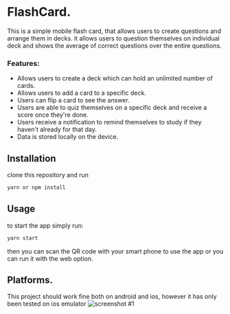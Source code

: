 # FlashCard.

This is a simple mobile flash card, that allows users to create questions and arrange them in decks.
it allows users to question themselves on individual deck and shows the average of correct questions over the entire questions.

### Features:

- Allows users to create a deck which can hold an unlimited number of cards.
- Allows users to add a card to a specific deck.
- Users can flip a card to see the answer.
- Users are able to quiz themselves on a specific deck and receive a score once they're done.
- Users receive a notification to remind themselves to study if they haven't already for that day.
- Data is stored locally on the device.

## Installation

clone this repository and run

```bash
yarn or npm install
```

## Usage

to start the app simply run:

```bash
yarn start
```

then you can scan the QR code with your smart phone to use the app or you can run it with the web option.

## Platforms.

This project should work fine both on android and ios, however it has only been tested on ios emulator
![screenshot #1](assets/app.gif)
